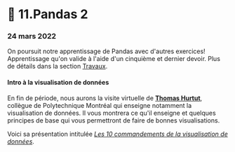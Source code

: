 # 🐼 11.Pandas 2

### 24 mars 2022

On poursuit notre apprentissage de Pandas avec d'autres exercices! Apprentissage qu'on valide à l'aide d'un cinquième et dernier devoir. Plus de détails dans la section [Travaux](../travaux/travaux.md#devoir-5).

#### Intro à la visualisation de données

En fin de période, nous aurons la visite virtuelle de [**Thomas Hurtut**](http://www.professeurs.polymtl.ca/thomas.hurtut/), collègue de Polytechnique Montréal qui enseigne notamment la visualisation de données. Il vous montrera ce qu'il enseigne et quelques principes de base qui vous permettront de faire de bonnes visualisations.

Voici sa présentation intitulée [_Les 10 commandements de la visualisation de données_](https://bit.ly/seminaire\_JHR).&#x20;
